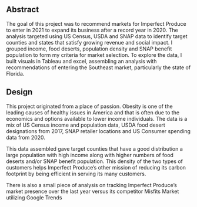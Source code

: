 ## Abstract

The goal of this project was to recommend markets for Imperfect Produce to enter in 2021 to expand its business after a record year in 2020.  The analysis targeted using US Census, USDA and SNAP data to identify target counties and states that satisfy growing revenue and social impact.  I grouped income, food deserts, population density and SNAP benefit population to form my criteria for market selection. To explore the data, I built visuals in Tableau and excel, assembling an analysis with recommendations of entering the Southeast market, particularly the state of Florida. 

## Design
This project originated from a place of passion.  Obesity is one of the leading causes of healthy issues in America and that is often due to the economics and options available to lower income individuals.  The data is a mix of US Census income and population data, USDA food desert designations from 2017, SNAP retailer locations and US Consumer spending data from 2020. 

This data assembled gave target counties that have a good distribution a large population with high income along with higher numbers of food deserts and/or SNAP benefit population.  This density of the two types of customers helps Imperfect Produce’s other mission of reducing its carbon footprint by being efficient in serving its many customers. 

There is also a small piece of analysis on tracking Imperfect Produce’s market presence over the last year versus its competitor Misfits Market utilizing Google Trends
